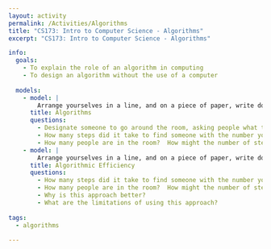 ```yaml
---
layout: activity
permalink: /Activities/Algorithms
title: "CS173: Intro to Computer Science - Algorithms"
excerpt: "CS173: Intro to Computer Science - Algorithms"

info:
  goals: 
    - To explain the role of an algorithm in computing
    - To design an algorithm without the use of a computer
        
  models:
    - model: |
        Arrange yourselves in a line, and on a piece of paper, write down a whole number between 1 and N.       
      title: Algorithms
      questions:
        - Designate someone to go around the room, asking people what their number is.  Write down how many steps that person needs, and what information they have at any given time.  At each step, you can ask one person what their number is, and then you can ask if that is your number.
        - How many steps did it take to find someone with the number you guessed?
        - How many people are in the room?  How might the number of steps change if you had room with more people in it?
    - model: |
        Arrange yourselves in a line, and on a piece of paper, write down a whole number between 1 and N.  This time, arrange yourselves in increasing order by the number you've written down.  This time, you can ask someone what their number is, and if their number is larger or smaller than the one you have.
      title: Algorithmic Efficiency
      questions:
        - How many steps did it take to find someone with the number you guessed this time?
        - How many people are in the room?  How might the number of steps change if you had room with more people in it?
        - Why is this approach better?
        - What are the limitations of using this approach?
        
tags:
  - algorithms
  
---
```


